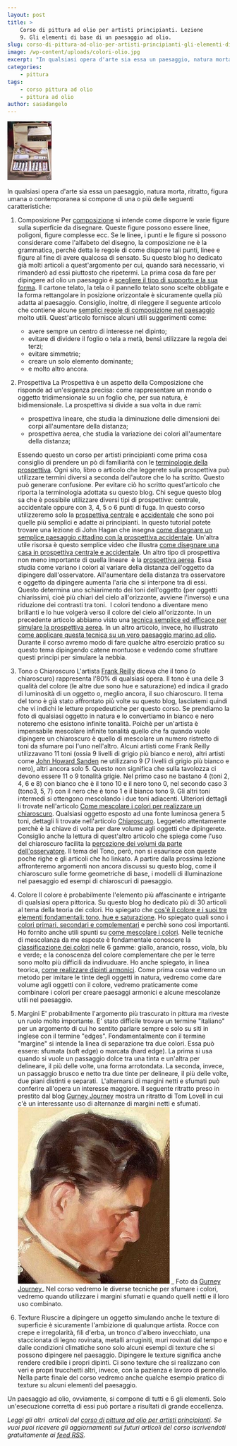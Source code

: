 ```yaml
---
layout: post
title: >
    Corso di pittura ad olio per artisti principianti. Lezione
    9. Gli elementi di base di un paesaggio ad olio.
slug: corso-di-pittura-ad-olio-per-artisti-principianti-gli-elementi-di-base-di-un-dipinto-ad-olio
image: /wp-content/uploads/colori-olio.jpg
excerpt: "In qualsiasi opera d'arte sia essa un paesaggio, natura morta, ritratto, figura umana o contemporanea si compone di una o più delle seguenti"
categories:
    - pittura
tags:
    - corso pittura ad olio
    - pittura ad olio
author: sasadangelo
---
```


![Colori Olio](/wp-content/uploads/colori-olio.jpg "Colori Olio")

In qualsiasi opera d'arte sia essa un paesaggio, natura morta, ritratto, figura umana o contemporanea si compone di una o più delle seguenti caratteristiche:

1. Composizione Per [composizione](https://www.disegnoepittura.it/composizione-prospettiva/) si intende come disporre le varie figure sulla superficie da disegnare. Queste figure possono essere linee, poligoni, figure complesse ecc. Se le linee, i punti e le figure si possono considerare come l'alfabeto del disegno, la composizione ne è la grammatica, perchè detta le regole di come disporre tali punti, linee e figure al fine di avere qualcosa di sensato. Su questo blog ho dedicato già molti articoli a quest'argomento per cui, quando sarà necessario, vi rimanderò ad essi piuttosto che ripetermi. La prima cosa da fare per dipingere ad olio un paesaggio è [scegliere il tipo di supporto e la sua forma](https://www.disegnoepittura.it/forma-supporto/). Il cartone telato, la tela o il pannello telato sono scelte obbligate e la forma rettangolare in posizione orizzontale è sicuramente quella più adatta al paesaggio. Consiglio, inoltre, di rileggere il seguente articolo che contiene alcune [semplici regole di composizione nel paesaggio](https://www.disegnoepittura.it/12-regole-composizione/) molto utili. Quest'articolo fornisce alcuni utili suggerimenti come:
    - avere sempre un centro di interesse nel dipinto;
    - evitare di dividere il foglio o tela a metà, bensì utilizzare la regola dei terzi;
    - evitare simmetrie;
    - creare un solo elemento dominante;
    - e molto altro ancora.
2. Prospettiva La Prospettiva è un aspetto della Composizione che risponde ad un'esigenza precisa: come rappresentare un mondo o oggetto tridimensionale su un foglio che, per sua natura, è bidimensionale. La prospettiva si divide a sua volta in due rami:
    
    - prospettiva lineare, che studia la diminuzione delle dimensioni dei corpi all'aumentare della distanza;
    - prospettiva aerea, che studia la variazione dei colori all'aumentare della distanza;
    
    Essendo questo un corso per artisti principianti come prima cosa consiglio di prendere un pò di familiarità con le [terminologie della prospettiva](https://www.disegnoepittura.it/prospettiva-terminologia-sapere/). Ogni sito, libro o articolo che leggerete sulla prospettiva può utilizzare termini diversi a seconda dell'autore che lo ha scritto. Questo può generare confusione. Per evitare ciò ho scritto quest'articolo che riporta la terminologia adottata su questo blog. Chi segue questo blog sa che è possibile utilizzare diversi tipi di prospettive: centrale, accidentale oppure con 3, 4, 5 o 6 punti di fuga. In questo corso utilizzeremo solo la [prospettiva centrale](https://www.disegnoepittura.it/prospettiva-centrale/) e [accidentale](https://www.disegnoepittura.it/prospettiva-accidentale/) che sono poi quelle più semplici e adatte ai principianti. In questo tutorial potete trovare una lezione di John Hagan che insegna [come disegnare un semplice paesaggio cittadino con la prospettiva accidentale](https://www.disegnoepittura.it/disegnare-paesaggio-cittadino-prospettiva-accidentale/). Un'altra utile risorsa è questo semplice video che illustra [come disegnare una casa in prospettiva centrale e accidentale](https://www.disegnoepittura.it/casa-prospettiva/). Un altro tipo di prospettiva non meno importante di quella lineare  è la [prospettiva aerea](https://www.disegnoepittura.it/prospettiva-aerea/). Essa studia come variano i colori al variare della distanza dell'oggetto da dipingere dall'osservatore. All'aumentare della distanza tra osservatore e oggetto da dipingere aumenta l'aria che si interpone tra di essi. Questo determina uno schiarimento dei toni dell'oggetto (per oggetti chiarissimi, cioè più chiari del cielo all'orizzonte, avviene l'inverso) e una riduzione dei contrasti tra toni.  I colori tendono a diventare meno brillanti e lo hue volgerà verso il colore del cielo all'orizzonte. In un precedente articolo abbiamo visto una [tecnica semplice ed efficace per simulare la prospettiva aerea](https://www.disegnoepittura.it/prospettiva-aerea-esempio-applicazione/). In un altro articolo, invece, ho illustrato [come applicare questa tecnica su un vero paesaggio marino ad olio](https://www.disegnoepittura.it/prospettiva-aerea-esempio/). Durante il corso avremo modo di fare qualche altro esercizio pratico su questo tema dipingendo catene montuose e vedendo come sfruttare questi principi per simulare la nebbia.
3. Tono o Chiaroscuro L'artista [Frank Reilly](http://www.americanartarchives.com/reilly.htm) diceva che il tono (o chiaroscuro) rappresenta l'80% di qualsiasi opera. Il tono è una delle 3 qualità del colore (le altre due sono hue e saturazione) ed indica il grado di luminosità di un oggetto o, meglio ancora, il suo chiaroscuro. Il tema del tono è già stato affrontato più volte su questo blog, lasciatemi quindi che vi indichi le letture propedeutiche per questo corso. Se prendiamo la foto di qualsiasi oggetto in natura e lo convertiamo in bianco e nero noteremo che esistono infinite tonalità. Poichè per un'artista è impensabile mescolare infinite tonalità quello che fa quando vuole dipingere un chiaroscuro è quello di mescolare un numero ristretto di toni da sfumare poi l'uno nell'altro. Alcuni artisti come Frank Reilly utilizzavano 11 toni (ossia 9 livelli di grigio più bianco e nero), altri artisti come [John Howard Sanden](http://www.johnhowardsanden.com/) ne utilizzano 9 (7 livelli di grigio più bianco e nero), altri ancora solo 5. Questo non significa che sulla tavolozza ci devono essere 11 o 9 tonalità grigie. Nel primo caso ne bastano 4 (toni 2, 4, 6 e 8) con bianco che è il tono 10 e il nero tono 0, nel secondo caso 3 (tono3, 5, 7) con il nero che è tono 1 e il bianco tono 9. Gli altri toni intermedi si ottengono mescolando i due toni adiacenti. Ulteriori dettagli li trovate nell'articolo [Come mescolare i colori per realizzare un chiaroscuro](https://www.disegnoepittura.it/come-mescolare-colori-realizzare-chiaroscuro/). Qualsiasi oggetto esposto ad una fonte luminosa genera 5 toni, dettagli li trovate nell'articolo [Chiaroscuro](https://www.disegnoepittura.it/chiaroscuro/). Leggetelo attentamente perchè è la chiave di volta per dare volume agli oggetti che dipingerete. Consiglio anche la lettura di quest'altro articolo che spiega come l'uso del chiaroscuro facilita la [percezione dei volumi da parte dell'osservatore](https://www.disegnoepittura.it/percezione-volume/). Il tema del Tono, però, non si esaurisce con queste poche righe e gli articoli che ho linkato. A partire dalla prossima lezione affronteremo argomenti non ancora discussi su questo blog, come il chiaroscuro sulle forme geometriche di base, i modelli di illuminazione nel paesaggio ed esempi di chiaroscuri di paesaggio.
4. Colore Il colore è probabilmente l'elemento più affascinante e intrigante di qualsiasi opera pittorica. Su questo blog ho dedicato più di 30 articoli al tema della teoria dei colori. Ho spiegato che [cos'è il colore e i suoi tre elementi fondamentali: tono, hue e saturazione](https://www.disegnoepittura.it/colore/). Ho spiegato quali sono i [colori primari, secondari e complementari](https://www.disegnoepittura.it/colori-primari-secondari-complementari/) e perchè sono così importanti. Ho fornito anche utili spunti su [come mescolare i colori](https://www.disegnoepittura.it/mescolare-colori/). Nelle tecniche di mescolanza da me esposte è fondamentale conoscere la [classificazione dei colori](https://www.disegnoepittura.it/classificazione-pigmenti/) nelle 6 gamme: giallo, arancio, rosso, viola, blu e verde; e la conoscenza del colore complementare che per le terre sono molto più difficili da indivuduare. Ho anche spiegato, in linea teorica, [come realizzare dipinti armonici](https://www.disegnoepittura.it/armonia-colori/). Come prima cosa vedremo un metodo per imitare le tinte degli oggetti in natura, vedremo come dare volume agli oggetti con il colore, vedremo praticamente come combinare i colori per creare paesaggi armonici e alcune mescolanze utili nel paesaggio.
5. Margini E' probabilmente l'argomento più trascurato in pittura ma riveste un ruolo molto importante. E' stato difficile trovare un termine "italiano" per un argomento di cui ho sentito parlare sempre e solo su siti in inglese con il termine "edges". Fondamentalmente con il termine "margine" si intende la linea di separazione tra due colori. Essa può essere: sfumata (soft edge) o marcata (hard edge). La prima si usa quando si vuole un passaggio dolce tra una tinta e un'altra per delineare, il più delle volte, una forma arrotondata. La seconda, invece,  un passaggio brusco e netto tra due tinte per delineare, il più delle volte, due piani distinti e separati.  L'alternarsi di margini netti e sfumati può conferire all'opera un interesse maggiore. Il seguente ritratto preso in prestito dal blog [Gurney Journey](http://gurneyjourney.blogspot.co.uk/2010/08/chunky-handling.html) mostra un ritratto di Tom Lovell in cui c'è un interessante uso di alternanze di margini netti e sfumati.![Ritratto Uomo Tom Lovell](/wp-content/uploads/ritratto-uomo-tom-levell.jpg "Ritratto Uomo Tom Lovell") _ Foto da [Gurney Journey](http://gurneyjourney.blogspot.co.uk/2010/08/chunky-handling.html)_ Nel corso vedremo le diverse tecniche per sfumare i colori, vedremo quando utilizzare i margini sfumati e quando quelli netti e il loro uso combinato.
6. Texture Riuscire a dipingere un oggetto simulando anche le texture di superficie è sicuramente l'ambizione di qualunque artista. Rocce con crepe e irregolarità, fili d'erba, un tronco d'albero invecchiato, una staccionata di legno rovinata, metalli arruginiti, muri rovinati dal tempo e dalle condizioni climatiche sono solo alcuni esempi di texture che si possono dipingere nel paesaggio. Dipingere le texture significa anche rendere credibile i propri dipinti. Ci sono texture che si realizzano con veri e propri trucchetti altri, invece, con la pazienza e lavoro di pennello. Nella parte finale del corso vedremo anche qualche esempio pratico di texture su alcuni elementi del paesaggio.

Un paesaggio ad olio, ovviamente, si compone di tutti e 6 gli elementi. Solo un'esecuzione corretta di essi può portare a risultati di grande eccellenza.

_Leggi gli altri  articoli del [corso di pittura ad olio per artisti principianti](https://www.disegnoepittura.it/corso-pittura-olio-artisti-principianti-2/). Se vuoi puoi ricevere gli aggiornamenti sui futuri articoli del corso iscrivendoti gratuitamente ai [feed RSS](http://feeds2.feedburner.com/DisegnoPittura)._
